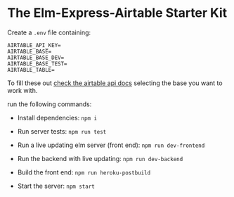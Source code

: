 # The Elm-Express-Airtable Starter Kit

Create a `.env` file containing:

```
AIRTABLE_API_KEY=
AIRTABLE_BASE=
AIRTABLE_BASE_DEV=
AIRTABLE_BASE_TEST=
AIRTABLE_TABLE=
```

To fill these out [check the airtable api docs](https://airtable.com/api) selecting the base you want to work with.

run the following commands:

* Install dependencies: `npm i`

* Run server tests: `npm run test`

* Run a live updating elm server (front end): `npm run dev-frontend`

* Run the backend with live updating: `npm run dev-backend`

* Build the front end: `npm run heroku-postbuild`

* Start the server: `npm start`
